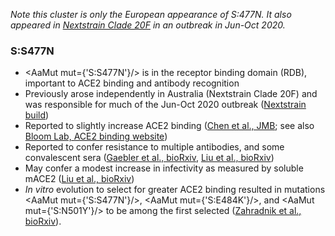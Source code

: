 
_Note this cluster is only the European appearance of S:477N. It also appeared in [Nextstrain Clade 20F](https://nextstrain.org/ncov/global?label=clade:20F) in an outbreak in Jun-Oct 2020._

### S:S477N
- <AaMut mut={'S:S477N'}/> is in the receptor binding domain (RDB), important to ACE2 binding and antibody recognition
- Previously arose independently in Australia (Nextstrain Clade 20F) and was responsible for much of the Jun-Oct 2020 outbreak ([Nextstrain build](https://nextstrain.org/ncov/oceania/2020-11-16?c=gt-S_477))
- Reported to slightly increase ACE2 binding ([Chen et al., JMB](https://www.sciencedirect.com/science/article/pii/S0022283620304563); see also [Bloom Lab, ACE2 binding website](https://jbloomlab.github.io/SARS-CoV-2-RBD_DMS/))
- Reported to confer resistance to multiple antibodies, and some convalescent sera ([Gaebler et al., bioRxiv](https://www.biorxiv.org/content/10.1101/2020.11.03.367391v1), [Liu et al., bioRxiv](https://www.biorxiv.org/content/10.1101/2020.11.06.372037v1))
- May confer a modest increase in infectivity as measured by soluble mACE2 ([Liu et al., bioRxiv](https://www.biorxiv.org/content/10.1101/2020.11.06.372037v1))
- _In vitro_ evolution to select for greater ACE2 binding resulted in mutations <AaMut mut={'S:S477N'}/>, <AaMut mut={'S:E484K'}/>, and <AaMut mut={'S:N501Y'}/> to be among the first selected ([Zahradnik et al., bioRxiv](https://doi.org/10.1101/2021.01.06.425392)).
